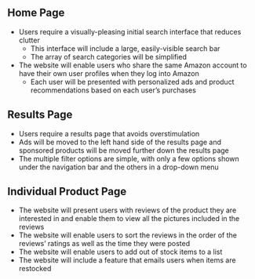 ## Home Page
- Users require a visually-pleasing initial search interface that reduces clutter
    - This interface will include a large, easily-visible search bar
    - The array of search categories will be simplified
- The website will enable users who share the same Amazon account to have their own user profiles when they log into Amazon
    - Each user will be presented with personalized ads and product recommendations based on each user’s purchases
 
## Results Page
- Users require a results page that avoids overstimulation
- Ads will be moved to the left hand side of the results page and sponsored products will be moved further down the results page
- The multiple filter options are simple, with only a few options shown under the navigation bar and the others in a drop-down menu

## Individual Product Page
- The website will present users with reviews of the product they are interested in and enable them to view all the pictures included in the reviews
- The website will enable users to sort the reviews in the order of the reviews’ ratings as well as the time they were posted
- The website will enable users to add out of stock items to a list
- The website will include a feature that emails users when items are restocked

